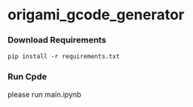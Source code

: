 # origami_gcode_generator

### Download Requirements
```
pip install -r requirements.txt
```

### Run Cpde
please run main.ipynb